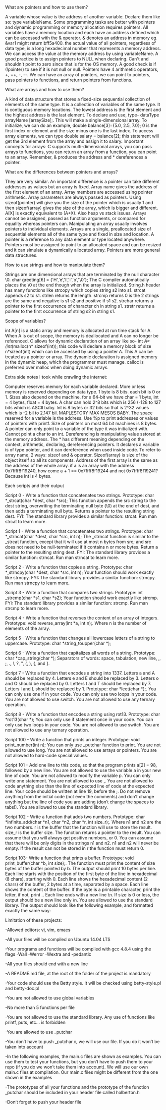 What are pointers and how to use them?

A variable whose value is the address of another variable. Declare them like so: type variableName. Some programming tasks are better with pointers and dynamic programming or memory allocation requires pointers. All variables have a memory location and each have an address defined which can be accessed with the & operator. & denotes an address in memory eg. &var1 might return bff5a400. the actual value of all pointers, regardless of data type, is a long hexadecimal number that represents a memory address. We can access the value at the memory address by using variableName. A good practice is to assign pointers to NULL when declaring. Can't and shouldn't point to zero since that is for the OS memory. A good check is if (!pointer) to see if it is not null or null. Pointers have 4 arithmetic operators, +, ++, -, --. We can have an array of pointers, we can point to pointers, pass pointers to functions, and return pointers from functions.



What are arrays and how to use them?

A kind of data structure that stores a fixed-size sequential collection of elements of the same type. It is a collection of variables of the same type. It is contiguous memory locations. The lowest address is the first element and the highest address is the last element. To declare and use, type- dataType arrayName [arraySize];. This will make a single-dimensional array. To initialize, we can do an example, double balance[3]={5.0, 2.5, 7.0}; 0 is the first index or element and the size minus one is the last index. To access array elements, we can type double salary = balance[2]; this statement will get the 3rd element from the array and assign it to salary. Important concepts for arrays: C supports multi-dimensional arrays, you can pass arrays to functions, you can return an array from a function, you can point to an array. Remember, & produces the address and * dereferences a pointer.



What are the differences between pointers and arrays?

They are very similar. An important difference is a pointer can take different addresses as values but an array is fixed. Array name gives the address of the first element of an array. Array members are accessed using pointer arithmetic. Array parameters are always passed as pointers. Using sizeof(pointer) will give you the size of the pointer which is usually 1 and then sizeof(array) gives the size of the array, which is bigger and different. A[X] is exactly equivalent to (A+X). Also heap vs stack issues. Arrays cannot be assigned, passed as function arguments, or compared for equality whereas pointers can. Manipulating an array usually involves pointers to individual elements. Arrays are a single, preallocated size of sequential elements all of the same type and fixed in size and location. A pointer is a reference to any data element or type located anywhere. Pointers must be assigned to point to an allocated space and can be resized and it can simulate a dynamically allocated array. Pointers are more general data structures.



How to use strings and how to manipulate them?

Strings are one dimensional arrays that are terminated by the null character \0. char greeting[6] = {'H','e','l','l','o','\0'}; The C compiler automatically places the \0 at the end though when the array is initialized. String.h header has many functions like strcopy which copies string s2 into s1. strcat appends s2 to s1. strlen returns the length. strcmp returns 0 is the 2 strings are the same and negative is s1 s2 and positive if s1 s2. strchar returns a pointer to the first occurrence of character ch in string s1. strstr returns a pointer to the first occurrence of string s2 in string s1.



Scope of variables?

int A[n] is a static array and memory is allocated at run time stack for A. When A is out of scope, the memory is deallocated and A can no longer be referenced. C allows for dynamic declaration of an array like so- int *A= (int*)malloc(n* sizeof(int)); this code will declare a memory block of size n*sizeof(int) which can be accessed by using a pointer A. This A can be treated as a pointer or array. The dynamic declaration is assigned memory in the dynamic heap, which the programmer must manage. calloc is preferred over malloc when doing dynamic arrays.



Extra side notes I took while crawling the internet:

Computer reserves memory for each variable declared. More or less memory is reserved depending on data type. 1 byte is 8 bits. each bit is 0 or 1. Sizes also depend on the machine, for a 64-bit we have char = 1 byte, int = 4 bytes, float = 4 bytes. A char can hold 2^8 bits which is 256 (-128 to 127 bits which is ASCII baby. Int is 8 bytes or 32 bits so that is 2^32 values which is -2 bil to 2.147 bil. MAPLESTORY MAX MESOS BABY. The space reserved for a variable is the address. Use %p to print addresses or values of pointers with printf. Size of pointers on most 64 bit machines is 8 bytes. A pointer can only point to a variable of the type it was initialized with. Cannot point a char to an int. Dereferencing is manipulating value sstored at the memory address. The * has different meaning depending on the context, arithmetic, declaring, dereferencing pointers. It declares a variable is of type pointer, and it can dereference when used inside code. To refer to array name, 2 ways: sizeof and & operator. Sizeof(array) is size of the object itself so all its components. Address of the first array is the same as the address of the whole array. if a is an array with the address 0x7ffff8f19240, how come a + 1 == 0x7ffff8f19244 and not 0x7ffff8f19241? Because int is 4 bytes.



Each scripts and their output

Script 0 - Write a function that concatenates two strings. Prototype: char *_strcat(char *dest, char *src); This function appends the src string to the dest string, overwriting the terminating null byte (\0) at the end of dest, and then adds a terminating null byte. Returns a pointer to the resulting string dest. FYI: The standard library provides a similar function: strcat. Run man strcat to learn more.

Script 1 - Write a function that concatenates two strings. Prototype: char *_strncat(char *dest, char *src, int n); The _strncat function is similar to the _strcat function, except that it will use at most n bytes from src; and src does not need to be null-terminated if it contains n or more bytes. Return a pointer to the resulting string dest. FYI: The standard library provides a similar function: strncat. Run man strncat to learn more.

Script 2 - Write a function that copies a string. Prototype: char *_strncpy(char *dest, char *src, int n); Your function should work exactly like strncpy. FYI: The standard library provides a similar function: strncpy. Run man strncpy to learn more.

Script 3 - Write a function that compares two strings. Prototype: int _strcmp(char *s1, char *s2); Your function should work exactly like strcmp. FYI: The standard library provides a similar function: strcmp. Run man strcmp to learn more.

Script 4 - Write a function that reverses the content of an array of integers. Prototype: void reverse_array(int *a, int n);. Where n is the number of elements of the array.

Script 5 - Write a function that changes all lowercase letters of a string to uppercase. Prototype: char *string_toupper(char *);

Script 6 - Write a function that capitalizes all words of a string. Prototype: char *cap_string(char *); Separators of words: space, tabulation, new line, ,, ;, ., !, ?, ", (, ), {, and }.

Script 7 - Write a function that encodes a string into 1337. Letters a and A should be replaced by 4. Letters e and E should be replaced by 3. Letters o and O should be replaced by 0. Letters t and T should be replaced by 7. Letters l and L should be replaced by 1. Prototype: char *leet(char *);. You can only use one if in your code. You can only use two loops in your code. You are not allowed to use switch. You are not allowed to use any ternary operation.

Script 8 - Write a function that encodes a string using rot13. Prototype: char *rot13(char *); You can only use if statement once in your code. You can only use two loops in your code. You are not allowed to use switch. You are not allowed to use any ternary operation.

Script 100 - Write a function that prints an integer. Prototype: void print_number(int n); You can only use _putchar function to print. You are not allowed to use long. You are not allowed to use arrays or pointers. You are not allowed to hard-code special values.

Script 101 - Add one line to this code, so that the program prints a[2] = 98, followed by a new line. You are not allowed to use the variable a in your new line of code. You are not allowed to modify the variable p. You can only write one statement. You are not allowed to use ,. You are not allowed to code anything else than the line of expected line of code at the expected line. Your code should be written at line 19, before the ;. Do not remove anything from the initial code (not even the comments) and don’t change anything but the line of code you are adding (don’t change the spaces to tabs!). You are allowed to use the standard library.

Script 102 - Write a function that adds two numbers. Prototype: char *infinite_add(char *n1, char *n2, char *r, int size_r);. Where n1 and n2 are the two numbers. r is the buffer that the function will use to store the result. size_r is the buffer size. The function returns a pointer to the result. You can assume that you will always get positive numbers, or 0. You can assume that there will be only digits in the strings n1 and n2. n1 and n2 will never be empty. If the result can not be stored in r the function must return 0.

Script 103- Write a function that prints a buffer. Prototype: void print_buffer(char *b, int size);. The function must print the content of size bytes of the buffer pointed by b. The output should print 10 bytes per line. Each line starts with the position of the first byte of the line in hexadecimal (8 chars), starting with 0. Each line shows the hexadecimal content (2 chars) of the buffer, 2 bytes at a time, separated by a space. Each line shows the content of the buffer. If the byte is a printable character, print the letter, if not, print .. Each line ends with a new line \n. If size is 0 or less, the output should be a new line only \n. You are allowed to use the standard library. The output should look like the following example, and formatted exactly the same way:

Limitation of these projects:

-Allowed editors: vi, vim, emacs

-All your files will be compiled on Ubuntu 14.04 LTS

-Your programs and functions will be compiled with gcc 4.8.4 using the flags -Wall -Werror -Wextra and -pedantic

-All your files should end with a new line

-A README.md file, at the root of the folder of the project is mandatory

-Your code should use the Betty style. It will be checked using betty-style.pl and betty-doc.pl

-You are not allowed to use global variables

-No more than 5 functions per file

-You are not allowed to use the standard library. Any use of functions like printf, puts, etc… is forbidden

-You are allowed to use _putchar

-You don’t have to push _putchar.c, we will use our file. If you do it won’t be taken into account

-In the following examples, the main.c files are shown as examples. You can use them to test your functions, but you don’t have to push them to your repo (if you do we won’t take them into account). We will use our own main.c files at compilation. Our main.c files might be different from the one shown in the examples

-The prototypes of all your functions and the prototype of the function _putchar should be included in your header file called holberton.h

-Don’t forget to push your header file
